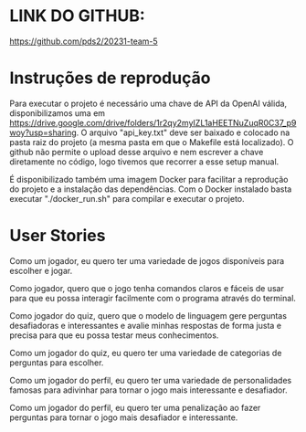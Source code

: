 # LINK DO GITHUB:
https://github.com/pds2/20231-team-5


# Instruções de reprodução
Para executar o projeto é necessário uma chave de API da OpenAI válida, disponibilizamos uma em https://drive.google.com/drive/folders/1r2qy2myIZL1aHEETNuZuqR0C37_p9woy?usp=sharing. O arquivo "api_key.txt" deve ser baixado e colocado na pasta raiz do projeto (a mesma pasta em que o Makefile está localizado). O github não permite o upload desse arquivo e nem escrever a chave diretamente no código, logo tivemos que recorrer a esse setup manual.

É disponibilizado também uma imagem Docker para facilitar a reprodução do projeto e a instalação das dependências. Com o Docker instalado basta executar "./docker_run.sh" para compilar e executar o projeto.

# User Stories
Como um jogador, eu quero ter uma variedade de jogos disponíveis para escolher e jogar.

Como jogador, quero que o jogo tenha comandos claros e fáceis de usar para que eu possa interagir facilmente com o programa através do terminal.

Como jogador do quiz, quero que o modelo de linguagem gere perguntas desafiadoras e interessantes e avalie minhas respostas de forma justa e precisa para que eu possa testar meus conhecimentos.

Como um jogador do quiz, eu quero ter uma variedade de categorias de perguntas para escolher.

Como um jogador do perfil, eu quero ter uma variedade de personalidades famosas para adivinhar para tornar o jogo mais interessante e desafiador.

Como um jogador do perfil, eu quero ter uma penalização ao fazer perguntas para tornar o jogo mais desafiador e interessante.
